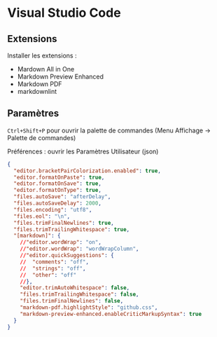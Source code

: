 # Visual Studio Code

## Extensions

Installer les extensions :

- Mardown All in One
- Markdown Preview Enhanced
- Markdown PDF
- markdownlint

## Paramètres

`Ctrl+Shift+P` pour ouvrir la palette de commandes
(Menu Affichage -> Palette de commandes)

Préférences : ouvrir les Paramètres Utilisateur (json)

```json
{
  "editor.bracketPairColorization.enabled": true,
  "editor.formatOnPaste": true,
  "editor.formatOnSave": true,
  "editor.formatOnType": true,
  "files.autoSave": "afterDelay",
  "files.autoSaveDelay": 2000,
  "files.encoding": "utf8",
  "files.eol": "\n",
  "files.trimFinalNewlines": true,
  "files.trimTrailingWhitespace": true,
  "[markdown]": {
    //"editor.wordWrap": "on",
    //"editor.wordWrap": "wordWrapColumn",
    //"editor.quickSuggestions": {
    //  "comments": "off",
    //  "strings": "off",
    //  "other": "off"
    //},
    "editor.trimAutoWhitespace": false,
    "files.trimTrailingWhitespace": false,
    "files.trimFinalNewlines": false,
    "markdown-pdf.highlightStyle": "github.css",
    "markdown-preview-enhanced.enableCriticMarkupSyntax": true
  }
}
```
